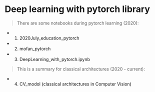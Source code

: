 # Deep learning with pytorch library

> There are some notebooks during pytorch learning (2020):

- 1. 2020July_education_pytorch

- 2. mofan_pytorch

- 3. DeepLearning_with_pytorch.ipynb

> This is a summary for classical architectures (2020 - current):

- 4. CV_modol (classical architectures in Computer Vision)
